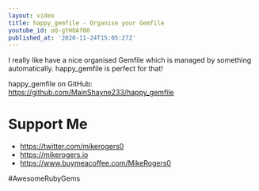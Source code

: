 ```yaml
---
layout: video
title: happy_gemfile - Organise your Gemfile
youtube_id: oQ-gYHOAf00
published_at: '2020-11-24T15:05:27Z'
---
```

I really like have a nice organised Gemfile which is managed by something automatically. happy_gemfile is perfect for that!

happy_gemfile on GitHub: https://github.com/MainShayne233/happy_gemfile

# Support Me

- https://twitter.com/mikerogers0
- https://mikerogers.io
- https://www.buymeacoffee.com/MikeRogers0

#AwesomeRubyGems